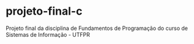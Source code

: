 # projeto-final-c
Projeto final da disciplina de Fundamentos de Programação do curso de Sistemas de Informação - UTFPR
